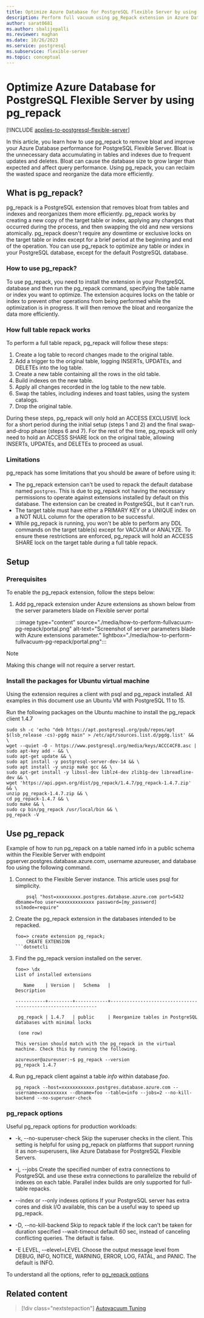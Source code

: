 ```yaml
---
title: Optimize Azure Database for PostgreSQL Flexible Server by using pg_repack
description: Perform full vacuum using pg_Repack extension in Azure Database for PostgreSQL - Flexible Server
author: sarat0681
ms.author: sbalijepalli
ms.reviewer: maghan
ms.date: 10/26/2023
ms.service: postgresql
ms.subservice: flexible-server
ms.topic: conceptual
---
```


# Optimize Azure Database for PostgreSQL Flexible Server by using pg_repack

[!INCLUDE [applies-to-postgresql-flexible-server](../includes/applies-to-postgresql-flexible-server.md)]

In this article, you learn how to use pg_repack to remove bloat and improve your Azure Database performance for PostgreSQL Flexible Server. Bloat is the unnecessary data accumulating in tables and indexes due to frequent updates and deletes. Bloat can cause the database size to grow larger than expected and affect query performance. Using pg_repack, you can reclaim the wasted space and reorganize the data more efficiently.

## What is pg_repack?

pg_repack is a PostgreSQL extension that removes bloat from tables and indexes and reorganizes them more efficiently. pg_repack works by creating a new copy of the target table or index, applying any changes that occurred during the process, and then swapping the old and new versions atomically. pg_repack doesn't require any downtime or exclusive locks on the target table or index except for a brief period at the beginning and end of the operation. You can use pg_repack to optimize any table or index in your PostgreSQL database, except for the default PostgreSQL database.

### How to use pg_repack?

To use pg_repack, you need to install the extension in your PostgreSQL database and then run the pg_repack command, specifying the table name or index you want to optimize. The extension acquires locks on the table or index to prevent other operations from being performed while the optimization is in progress. It will then remove the bloat and reorganize the data more efficiently.

### How full table repack works

To perform a full table repack, pg_repack will follow these steps:

1.    Create a log table to record changes made to the original table.
2.    Add a trigger to the original table, logging INSERTs, UPDATEs, and DELETEs into the log table.
3.    Create a new table containing all the rows in the old table.
4.    Build indexes on the new table.
5.    Apply all changes recorded in the log table to the new table.
6.    Swap the tables, including indexes and toast tables, using the system catalogs.
7.    Drop the original table. 

During these steps, pg_repack will only hold an ACCESS EXCLUSIVE lock for a short period during the initial setup (steps 1 and 2) and the final swap-and-drop phase (steps 6 and 7). For the rest of the time, pg_repack will only need to hold an ACCESS SHARE lock on the original table, allowing INSERTs, UPDATEs, and DELETEs to proceed as usual.

### Limitations

pg_repack has some limitations that you should be aware of before using it:

-  The pg_repack extension can't be used to repack the default database named `postgres`. This is due to pg_repack not having the necessary permissions to operate against extensions installed by default on this database. The extension can be created in PostgreSQL, but it can't run.
-  The target table must have either a PRIMARY KEY or a UNIQUE index on a NOT NULL column for the operation to be successful.
-  While pg_repack is running, you won't be able to perform any DDL commands on the target table(s) except for VACUUM or ANALYZE. To ensure these restrictions are enforced, pg_repack will hold an ACCESS SHARE lock on the target table during a
     full table repack.

## Setup

### Prerequisites

To enable the pg_repack extension, follow the steps below:

1. Add pg_repack extension under Azure extensions as shown below from the server parameters blade on Flexible server portal

   :::image type="content" source="./media/how-to-perform-fullvacuum-pg-repack/portal.png" alt-text="Screenshot of server parameters blade with Azure extensions parameter." lightbox="./media/how-to-perform-fullvacuum-pg-repack/portal.png":::

> [!NOTE]  
> Making this change will not require a server restart.

### Install the packages for Ubuntu virtual machine

Using the extension requires a client with psql and pg_repack installed. All examples in this document use an Ubuntu VM with PostgreSQL 11 to 15.

Run the following packages on the Ubuntu machine to install the pg_repack client 1.4.7

```psql
sudo sh -c 'echo "deb https://apt.postgresql.org/pub/repos/apt $(lsb_release -cs)-pgdg main" > /etc/apt/sources.list.d/pgdg.list' && \
wget --quiet -O - https://www.postgresql.org/media/keys/ACCC4CF8.asc | sudo apt-key add - && \
sudo apt-get update && \
sudo apt install -y postgresql-server-dev-14 && \
sudo apt install -y unzip make gcc && \
sudo apt-get install -y libssl-dev liblz4-dev zlib1g-dev libreadline-dev && \
wget 'https://api.pgxn.org/dist/pg_repack/1.4.7/pg_repack-1.4.7.zip' && \
unzip pg_repack-1.4.7.zip && \
cd pg_repack-1.4.7 && \
sudo make && \
sudo cp bin/pg_repack /usr/local/bin && \
pg_repack -V
```

## Use pg_repack

Example of how to run pg_repack on a table named info in a public schema within the Flexible Server with endpoint pgserver.postgres.database.azure.com, username azureuser, and database foo using the following command.

1. Connect to the Flexible Server instance. This article uses psql for simplicity.

    ```psql
        psql "host=xxxxxxxxx.postgres.database.azure.com port=5432 dbname=foo user=xxxxxxxxxxxxx password=[my_password] sslmode=require"
    ```
2. Create the pg_repack extension in the databases intended to be repacked.

    ```psql
    foo=> create extension pg_repack;
        CREATE EXTENSION
    ```dotnetcli

3. Find the pg_repack version installed on the server.

    ```psql
    foo=> \dx
    List of installed extensions

       Name    | Version |   Schema   |                         Description
 
    -----------+---------+------------+--------------------------------------------------------------
    
     pg_repack | 1.4.7   | public     | Reorganize tables in PostgreSQL databases with minimal locks
    
     (one row)
    
    This version should match with the pg_repack in the virtual machine. Check this by running the following.
    
    azureuser@azureuser:~$ pg_repack --version
    pg_repack 1.4.7
    ```

4. Run pg_repack client against a table *info* within database *foo*.

    ```psql
    pg_repack --host=xxxxxxxxxxxx.postgres.database.azure.com --username=xxxxxxxxxx --dbname=foo --table=info --jobs=2 --no-kill-backend --no-superuser-check
    ```

### pg_repack options

Useful pg_repack options for production workloads:

- -k, --no-superuser-check
    Skip the superuser checks in the client. This setting is helpful for using pg_repack on platforms that support running it as non-superusers, like Azure Database for PostgreSQL Flexible Servers.

- -j, --jobs
    Create the specified number of extra connections to PostgreSQL and use these extra connections to parallelize the rebuild of indexes on each table. Parallel index builds are only supported for full-table repacks.

- --index or --only indexes options
    If your PostgreSQL server has extra cores and disk I/O available, this can be a useful way to speed up pg_repack.

- -D, --no-kill-backend
    Skip to repack table if the lock can't be taken for duration specified --wait-timeout default 60 sec, instead of canceling conflicting queries. The default is false.

- -E LEVEL, --elevel=LEVEL
    Choose the output message level from DEBUG, INFO, NOTICE, WARNING, ERROR, LOG, FATAL, and PANIC. The default is INFO.

To understand all the options, refer to [pg_repack options](https://reorg.github.io/pg_repack/)

## Related content

> [!div class="nextstepaction"]
> [Autovacuum Tuning](how-to-high-cpu-utilization.md)
